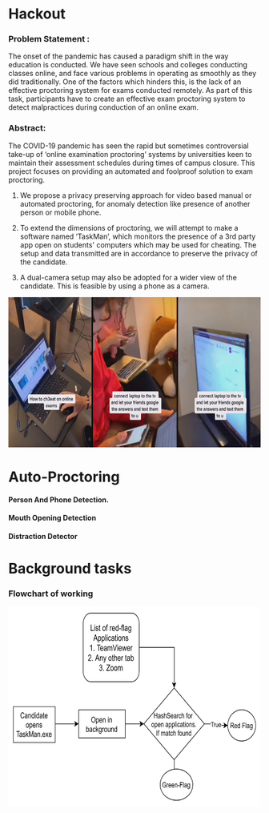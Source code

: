 # Hackout
### Problem Statement : 
The onset of the pandemic has caused a paradigm shift in the way education is conducted. We have seen schools and colleges conducting classes online, and face various problems in operating as smoothly as they did traditionally. One of the factors which hinders this, is the lack of an effective proctoring system for exams conducted remotely. As part of this task, participants have to create an effective exam proctoring system to detect malpractices during conduction of an online exam.



### Abstract:
The COVID-19 pandemic has seen the rapid but sometimes controversial take-up of ‘online examination proctoring’ systems by universities keen to maintain their assessment schedules during times of campus closure. This project focuses on providing an automated and foolproof solution to exam proctoring.

1) We propose a privacy preserving approach for video based manual or automated proctoring, for anomaly detection like presence of another person or mobile phone.

2) To extend the dimensions of proctoring, we will attempt to make a software named ‘TaskMan’, which monitors the presence of a 3rd party app open on students' computers which may be used for cheating. The setup and data transmitted are in accordance to preserve the privacy of the candidate.

3) A dual-camera setup may also be adopted for a wider view of the candidate. This is feasible by using a phone as a camera.

<img src="image/cheating_ways.png" width="800" height="300">


# Auto-Proctoring


#### Person And Phone Detection.


#### Mouth Opening Detection


#### Distraction Detector


# Background tasks

### Flowchart of working
<img src="image/flowchar_taskman.png" width="600" height="400">





